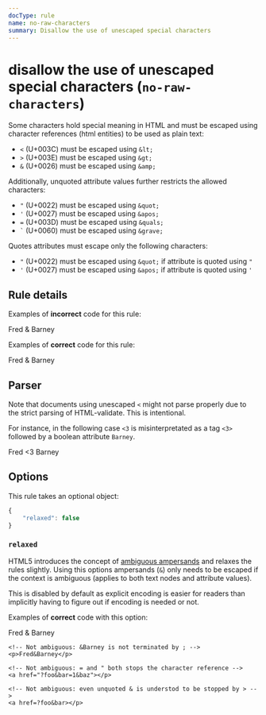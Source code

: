 ```yaml
---
docType: rule
name: no-raw-characters
summary: Disallow the use of unescaped special characters
---
```


# disallow the use of unescaped special characters (`no-raw-characters`)

Some characters hold special meaning in HTML and must be escaped using character
references (html entities) to be used as plain text:

- `<` (U+003C) must be escaped using `&lt;`
- `>` (U+003E) must be escaped using `&gt;`
- `&` (U+0026) must be escaped using `&amp;`

Additionally, unquoted attribute values further restricts the allowed
characters:

- `"` (U+0022) must be escaped using `&quot;`
- `'` (U+0027) must be escaped using `&apos;`
- `=` (U+003D) must be escaped using `&quals;`
- `` ` `` (U+0060) must be escaped using `&grave;`

Quotes attributes must escape only the following characters:

- `"` (U+0022) must be escaped using `&quot;` if attribute is quoted using `"`
- `'` (U+0027) must be escaped using `&apos;` if attribute is quoted using `'`

## Rule details

Examples of **incorrect** code for this rule:

<validate name="incorrect" rules="no-raw-characters">
    <p>Fred & Barney</p>
    <p class=foo's></p>
</validate>

Examples of **correct** code for this rule:

<validate name="correct" rules="no-raw-characters">
    <p>Fred &amp; Barney</p>
    <p class=foo&apos;s></p>
    <p class="'foo'"></p>
</validate>

## Parser

Note that documents using unescaped `<` might not parse properly due to the
strict parsing of HTML-validate. This is intentional.

For instance, in the following case `<3` is misinterpretated as a tag `<3>`
followed by a boolean attribute `Barney`.

<validate name="malformed" rules="no-raw-characters">
    <p>Fred <3 Barney</p>
</validate>

## Options

This rule takes an optional object:

```javascript
{
    "relaxed": false
}
```

### `relaxed`

HTML5 introduces the concept of [ambiguous ampersands] and relaxes the rules
slightly. Using this options ampersands (`&`) only needs to be escaped if the
context is ambiguous (applies to both text nodes and attribute values).

This is disabled by default as explicit encoding is easier for readers than
implicitly having to figure out if encoding is needed or not.

Examples of **correct** code with this option:

<validate name="relaxed" rules="no-raw-characters" no-raw-characters='{"relaxed": true}'>
    <!-- Not ambiguous: & is followed by whitespace -->
    <p>Fred & Barney</p>

    <!-- Not ambiguous: &Barney is not terminated by ; -->
    <p>Fred&Barney</p>

    <!-- Not ambiguous: = and " both stops the character reference -->
    <a href="?foo&bar=1&baz"></p>

    <!-- Not ambiguous: even unquoted & is understod to be stopped by > -->
    <a href=?foo&bar></p>

</validate>

[ambiguous ampersands]: https://html.spec.whatwg.org/multipage/syntax.html#syntax-ambiguous-ampersand
